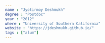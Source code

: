```yaml
---
name : "Jyotirmoy Deshmukh"
degree : "Postdoc"
year : "2012"
where : "University of Southern California"
website : "https://jdeshmukh.github.io/"
tags : ["alum"]
---
```

